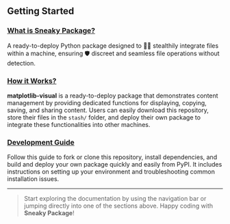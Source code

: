 ## Getting Started

### **[What is Sneaky Package?](index.md)**  
A ready-to-deploy Python package designed to 🕵️‍♂️ stealthily integrate files within a machine, ensuring 🛡️ discreet and seamless file operations without detection.

### **[How it Works?](working.md)**
**matplotlib-visual** is a ready-to-deploy package that demonstrates content management by providing dedicated functions for displaying, copying, saving, and sharing content. Users can easily download this repository, store their files in the `stash/` folder, and deploy their own package to integrate these functionalities into other machines.

### **[Development Guide](development.md)**  
Follow this guide to fork or clone this repository, install dependencies, and build and deploy your own package quickly and easily from PyPI. It includes instructions on setting up your environment and troubleshooting common installation issues.

---
> Start exploring the documentation by using the navigation bar or jumping directly into one of the sections above. Happy coding with **Sneaky Package**!
